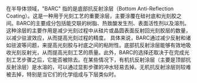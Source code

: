 在半导体领域，"BARC" 指的是底部抗反射涂层（Bottom Anti-Reflection Coating）。这是一种用于光刻工艺的重要涂层，主要涂覆在硅衬底和光刻胶之间。BARC的主要成分包括能交联的树脂、热致酸发生剂、表面活性剂以及溶剂。这种涂层的主要作用是减少光刻过程中从硅片或晶圆表面反射回光刻胶层的数量，以减少驻波效应，从而提高光刻过程的精度。
具体来说，BARC通过减少反射和诸如驻波等问题，来提高光刻胶与衬底之间的粘附性。底部抗反射涂层能够有效地吸收光刻反射光，从而提高光刻工艺的质量。此外，BARC的选择还取决于在完成光刻工艺步骤之后，它能否被除去。在某些情况下，有机抗反射涂层（主要是顶部抗反射涂层）是水溶的，可以通过显影步骤的冲水轻易去掉。无机抗反射涂层则较难被去掉，特别是当它们的化学组成与下层类似时。

